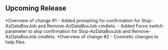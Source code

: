 <!--
    Please leave this section at the top of the change log.

    Changes for the upcoming release should go under the section titled "Upcoming Release", and should adhere to the following format:

    ## Upcoming Release
    * Overview of change #1
        - Additional information about change #1
    * Overview of change #2
        - Additional information about change #2
        - Additional information about change #2
    * Overview of change #3
    * Overview of change #4
        - Additional information about change #4

    ## YYYY.MM.DD - Version X.Y.Z (Previous Release)
    * Overview of change #1
        - Additional information about change #1
-->

## Upcoming Release
*Overview of change #1
	- Added prompting for confirmation for Stop-AzDataBoxJob and Remove-AzDataBoxJob cmdlets.
	- Added Force switch parameter to skip confirmation for Stop-AzDataBoxJob and Remove-AzDataBoxJob cmdlets.
*Overview of change #2
	- Cosmetic changes to help files.


